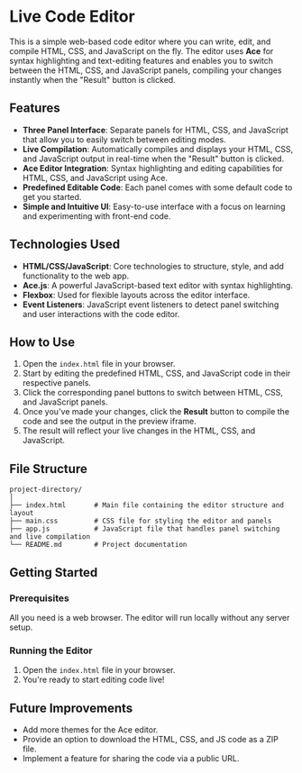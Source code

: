 # Live Code Editor

This is a simple web-based code editor where you can write, edit, and compile HTML, CSS, and JavaScript on the fly. The editor uses **Ace** for syntax highlighting and text-editing features and enables you to switch between the HTML, CSS, and JavaScript panels, compiling your changes instantly when the "Result" button is clicked.

## Features

- **Three Panel Interface**: Separate panels for HTML, CSS, and JavaScript that allow you to easily switch between editing modes.
- **Live Compilation**: Automatically compiles and displays your HTML, CSS, and JavaScript output in real-time when the "Result" button is clicked.
- **Ace Editor Integration**: Syntax highlighting and editing capabilities for HTML, CSS, and JavaScript using Ace.
- **Predefined Editable Code**: Each panel comes with some default code to get you started.
- **Simple and Intuitive UI**: Easy-to-use interface with a focus on learning and experimenting with front-end code.

## Technologies Used

- **HTML/CSS/JavaScript**: Core technologies to structure, style, and add functionality to the web app.
- **Ace.js**: A powerful JavaScript-based text editor with syntax highlighting.
- **Flexbox**: Used for flexible layouts across the editor interface.
- **Event Listeners**: JavaScript event listeners to detect panel switching and user interactions with the code editor.

## How to Use

1. Open the `index.html` file in your browser.
2. Start by editing the predefined HTML, CSS, and JavaScript code in their respective panels.
3. Click the corresponding panel buttons to switch between HTML, CSS, and JavaScript panels.
4. Once you've made your changes, click the **Result** button to compile the code and see the output in the preview iframe.
5. The result will reflect your live changes in the HTML, CSS, and JavaScript.

## File Structure

```
project-directory/
│
├── index.html       # Main file containing the editor structure and layout
├── main.css         # CSS file for styling the editor and panels
├── app.js           # JavaScript file that handles panel switching and live compilation
└── README.md        # Project documentation
```

## Getting Started

### Prerequisites

All you need is a web browser. The editor will run locally without any server setup.

### Running the Editor
1. Open the `index.html` file in your browser.
2. You're ready to start editing code live!

## Future Improvements

- Add more themes for the Ace editor.
- Provide an option to download the HTML, CSS, and JS code as a ZIP file.
- Implement a feature for sharing the code via a public URL.

